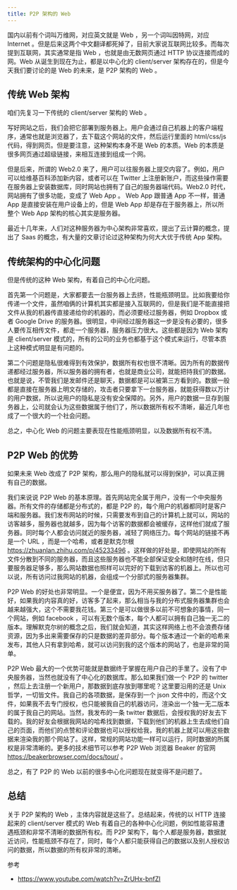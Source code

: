 ```yaml
---
title: P2P 架构的 Web
---
```


国内以前有个词叫万维网，对应英文就是 Web ，另一个词叫因特网，对应 Internet 。但是后来这两个中文翻译都死掉了，目前大家说互联网比较多。而每次提到互联网，其实通常是指 Web ，也就是由无数网页通过 HTTP 协议连接而成的网。Web 从诞生到现在为止，都是以中心化的 client/server 架构存在的，但是今天我们要讨论的是 Web 的未来，是 P2P 架构的 Web 。

## 传统 Web 架构

咱们先复习一下传统的 client/server 架构的 Web 。

写好网站之后，我们会把它部署到服务器上。用户会通过自己机器上的客户端程序，通常也就是浏览器了，去下载这个网站的文件，然后运行里面的 html/css/js 代码，得到网页。但是要注意，这种架构本身不是 Web 的本质。Web 的本质是很多网页通过超级链接，来相互连接到组成一个网。

但是后来，所谓的 Web2.0 来了，用户可以往服务器上提交内容了。例如，用户可以给维基百科添加新内容，或者可以在 Twitter 上注册新账户，而这些操作需要在服务器上安装数据库，同时网站也拥有了自己的服务器端代码。Web2.0 时代，网站拥有了很多功能，变成了 Web App 。 Web App 跟普通 App 不一样，普通 App 是直接安装在用户设备上的，但是 Web App 却是存在于服务器上，所以所整个 Web App 架构的核心其实是服务器。

最近十几年来，人们对这种服务器为中心架构非常喜欢，提出了云计算的概念，提出了 Saas 的概念，有大量的文章讨论过这种架构为何大大优于传统 App 架构。

## 传统架构的中心化问题

但是传统的这种 Web 架构，有着自己的中心化问题。

首先第一个问题是，大家都要去一台服务器上去挤，性能瓶颈明显。比如我要给你传递一个文件，虽然咱俩的计算机其实都是接入互联网的，但是我们是不能直接把文件从我的机器传直接递给你的机器的，而必须要经过服务器，例如 Dropbox 或者 Google Drive 的服务器。很明显，中间经过服务器这一步是没有必要的，很多人要传互相传文件，都走一个服务器，服务器压力很大。这些都是因为 Web 架构是 client/server 模式的，所有的公司的业务也都基于这个模式来运行，尽管本质上这种模式明显是有问题的。

第二个问题是隐私很难得到有效保护，数据所有权也很不清晰。因为所有的数据传递都经过服务器，所以服务器的拥有者，也就是商业公司，就能把持我们的数据。也就是说，不管我们是发邮件还是聊天，数据都是可以被第三方看到的。数据一般都是直接在服务器上明文存储的，攻击者只要拿下一台服务器，就能获得数以万计的用户数据，所以说用户的隐私是没有安全保障的。另外，用户的数据一旦存到服务器上，公司就会认为这些数据属于他们了，所以数据所有权不清晰，最近几年也成了一个很大的一个社会问题。

总之，中心化 Web 的问题主要表现在性能瓶颈明显，以及数据所有权不清。

## P2P Web 的优势

如果未来 Web 改成了 P2P 架构，那么用户的隐私就可以得到保护，可以真正拥有自己的数据。

我们来说说 P2P Web 的基本原理。首先网站完全属于用户，没有一个中央服务器。所有文件的存储都是分布式的，都是 P2P 的，每个用户的机器都同时是客户端和服务器。我们发布网站的时候，只需要发布到自己的计算机上就可以，网站的访客越多，服务器也就越多，因为每个访客的数据都会被缓存，这样他们就成了服务器。同时每个人都会访问就近的服务器，减轻了网络压力。每个网站的链接不再是一个 URL ，而是一个哈希，或者是默克尔根 https://zhuanlan.zhihu.com/p/45233496 。这样做的好处是，即使网站的所有文件分散到不同的服务器，而且这些服务器也不能全部保证安全和随时在线，但只要服务器足够多，那么网站数据也照样可以完好的下载到访客的机器上。所以也可以说，所有访问过我网站的机器，会组成一个分部式的服务器集群。

P2P Web 的好处也非常明显。一个是便宜，因为不用买服务器了。第二个是性能好，如果我的内容真的好，访客多了起来，那么相当与我的分布式服务器集群也会越来越强大，这个不需要我花钱。第三个是可以做很多以前不可想象的事情，同一个网站，例如 facebook ，可以有无数个版本，每个人都可以拥有自己独一无二的版本。理解默克尔树的概念之后，我们就会知道，其实这样网络上也不会浪费存储资源，因为多出来需要保存的只是数据的差异部分。每个版本通过一个新的哈希来发布，其他人只有拿到哈希，就可以访问到我的这个版本的网站了，也是非常的简单。

P2P Web 最大的一个优势可能就是数据终于掌握在用户自己的手里了。没有了中央服务器，当然也就没有了中心化的数据库。那么如果我们做一个 P2P 的 twitter ，然后上去注册一个新用户，那数据到底存放到哪里呢？这里要沿用的还是 Unix 哲学，一切皆文件。我自己的各项数据，是保存到一个 json 文件中的，而这个文件，如果我不去专门授权，也只能被我自己的机器访问，渲染出一个独一无二版本的属于我自己的网站。当然，我发布的一条 twitter 数据后，会授权我的好友去下载的。我的好友会根据我网站的哈希找到数据，下载到他们的机器上生去成他们自己的页面，而他们的点赞和评论数据也可以授权给我，我的机器上就可以用这些数据来渲染我的那个网站了。这样，常规的网站功能一样可以运行，同时数据的所属权是非常清晰的。更多的技术细节可以参考 P2P Web 浏览器 Beaker 的官网 https://beakerbrowser.com/docs/tour/ 。

总之，有了 P2P 的 Web 以前的很多中心化问题现在就变得不是问题了。

## 总结

关于 P2P 架构的 Web ，主体内容就是这些了。总结起来，传统的以 HTTP 连接起来的 client/server 模式的 Web 有着自己的各种中心化问题，例如性能容易遭遇瓶颈和非常不清晰的数据所有权。而 P2P 架构下，每个人都是服务器，数据就近访问，性能瓶颈不存在了，同时，每个人都只能获得自己的数据以及别人授权访问的数据，所以数据的所有权非常的清晰。

参考

- https://www.youtube.com/watch?v=ZrUHx-bnfZI
